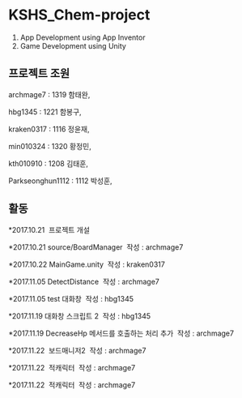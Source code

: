 # KSHS_Chem-project

1. App Development using App Inventor
2. Game Development using Unity

## 프로젝트 조원

 archmage7  : 1319 함태완,
 
 hbg1345   : 1221 함봉구,
 
 kraken0317 : 1116 정윤재,
 
 min010324  : 1320 황정민,
 
 kth010910  : 1208 김태훈,
 
 Parkseonghun1112  : 1112 박성훈, 

## 활동

 *2017.10.21  프로젝트 개설
 
 *2017.10.21  source/BoardManager  작성 : archmage7
 
 *2017.10.22  MainGame.unity  작성 : kraken0317
 
 *2017.11.05 DetectDistance  작성 : archmage7 

 *2017.11.05 test 대화창  작성 :  hbg1345
 
 *2017.11.19 대화창 스크립트 2  작성 :  hbg1345
 
 *2017.11.19  DecreaseHp 메서드를 호출하는 처리 추가  작성 : archmage7
 
 *2017.11.22  보드매니저2  작성 : archmage7
 
 *2017.11.22  적캐릭터  작성 : archmage7
 
 *2017.11.22  적캐릭터  작성 : archmage7
